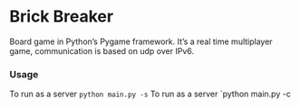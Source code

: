 # Brick Breaker
Board  game in  Python’s  Pygame framework. It’s a real time multiplayer game, communication is based on udp over IPv6.

### Usage
To run as a server `python main.py -s`
To run as a server `python main.py -c <ip address of server>
